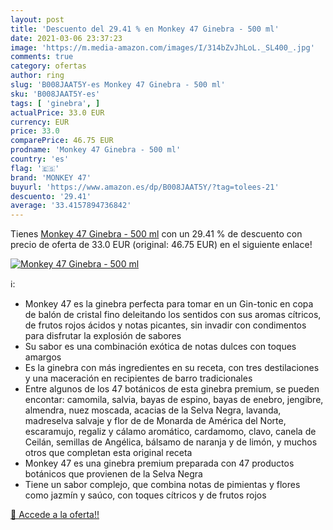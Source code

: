```yaml
---
layout: post
title: 'Descuento del 29.41 % en Monkey 47 Ginebra - 500 ml'
date: 2021-03-06 23:37:23
image: 'https://m.media-amazon.com/images/I/314bZvJhLoL._SL400_.jpg'
comments: true
category: ofertas
author: ring
slug: 'B008JAAT5Y-es Monkey 47 Ginebra - 500 ml'
sku: 'B008JAAT5Y-es'
tags: [ 'ginebra', ]
actualPrice: 33.0 EUR
currency: EUR
price: 33.0
comparePrice: 46.75 EUR
prodname: 'Monkey 47 Ginebra - 500 ml'
country: 'es'
flag: '🇪🇸'
brand: 'MONKEY 47'
buyurl: 'https://www.amazon.es/dp/B008JAAT5Y/?tag=tolees-21'
descuento: '29.41'
average: '33.4157894736842'
---
```


Tienes [Monkey 47 Ginebra - 500 ml](https://www.amazon.es/dp/B008JAAT5Y/?tag=tolees-21) con un 29.41 % de descuento con precio de oferta de 33.0 EUR (original: 46.75 EUR) en el siguiente enlace!

[![Monkey 47 Ginebra - 500 ml](https://m.media-amazon.com/images/I/314bZvJhLoL._SL400_.jpg)](https://www.amazon.es/dp/B008JAAT5Y/?tag=tolees-21)

ℹ️:

- Monkey 47 es la ginebra perfecta para tomar en un Gin-tonic en copa de balón de cristal fino deleitando los sentidos con sus aromas cítricos, de frutos rojos ácidos y notas picantes, sin invadir con condimentos para disfrutar la explosión de sabores
- Su sabor es una combinación exótica de notas dulces con toques amargos
- Es la ginebra con más ingredientes en su receta, con tres destilaciones y una maceración en recipientes de barro tradicionales
- Entre algunos de los 47 botánicos de esta ginebra premium, se pueden encontar: camomila, salvia, bayas de espino, bayas de enebro, jengibre, almendra, nuez moscada, acacias de la Selva Negra, lavanda, madreselva salvaje y flor de de Monarda de América del Norte, escaramujo, regaliz y cálamo aromático, cardamomo, clavo, canela de Ceilán, semillas de Angélica, bálsamo de naranja y de limón, y muchos otros que completan esta original receta
- Monkey 47 es una ginebra premium preparada con 47 productos botánicos que provienen de la Selva Negra
- Tiene un sabor complejo, que combina notas de pimientas y flores como jazmín y saúco, con toques cítricos y de frutos rojos

[🛒 Accede a la oferta!!](https://www.amazon.es/dp/B008JAAT5Y/?tag=tolees-21)
